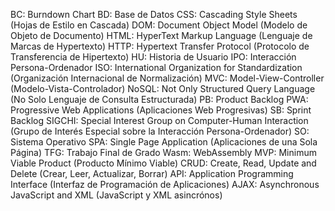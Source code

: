 BC: Burndown Chart 
BD: Base de Datos
CSS: Cascading Style Sheets (Hojas de Estilo en Cascada)
DOM: Document Object Model (Modelo de Objeto de Documento)
HTML: HyperText Markup Language (Lenguaje de Marcas de Hypertexto)
HTTP: Hypertext Transfer Protocol (Protocolo de Transferencia de Hipertexto)
HU: Historia de Usuario
IPO: Interacción Persona-Ordenador
ISO: International Organization for Standardization (Organización Internacional de Normalización)
MVC: Model-View-Controller (Modelo-Vista-Controlador)
NoSQL: Not Only Structured Query Language (No Solo Lenguaje de Consulta Estructurada)
PB: Product Backlog
PWA: Progressive Web Applications (Aplicaciones Web Progresivas)
SB: Sprint Backlog
SIGCHI: Special Interest Group on Computer-Human Interaction (Grupo de Interés Especial sobre la Interacción Persona-Ordenador)
SO: Sistema Operativo
SPA: Single Page Application (Aplicaciones de una Sola Página)
TFG: Trabajo Final de Grado
Wasm: WebAssembly
MVP: Minimum Viable Product (Producto Mínimo Viable)
CRUD: Create, Read, Update and Delete (Crear, Leer, Actualizar, Borrar)
API: Application Programming Interface (Interfaz de Programación de Aplicaciones)
AJAX: Asynchronous JavaScript and XML (JavaScript y XML asincrónos)
